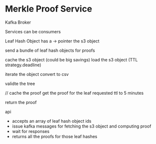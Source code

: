 # Merkle Proof Service

Kafka Broker

Services can be consumers

Leaf Hash Object has a -> pointer the s3 object

send a bundle of leaf hash objects for proofs

cache the s3 object (could be big savings)
load the s3 object (TTL strategy.deadline)

iterate the object
convert to csv

validte the tree

// cache the proof
get the proof for the leaf requested ttl to 5 minutes

return the proof

api

- accepts an array of leaf hash object ids
- issue kafka messages for fetching the s3 object and computing proof
- wait for responses
- returns all the proofs for those leaf hashes
